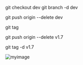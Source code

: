  git checkout dev
 git branch -d dev


git push origin --delete dev

 git tag 

 git push origin --delete v1.7

git tag -d v1.7


![myimage](https://www.google.com/url?sa=i&url=https%3A%2F%2Fwww.freepik.com%2Fpremium-ai-image%2Fbeautiful-barbie-doll-fashionable-clothes-3-barbie-full-body-blue-eyes-samiling-face-hair_68995671.htm&psig=AOvVaw0NmpomYXuhdCaoQiVV3eKG&ust=1705347951550000&source=images&cd=vfe&opi=89978449&ved=0CBIQjRxqFwoTCLDf9KrS3YMDFQAAAAAdAAAAABAD)
